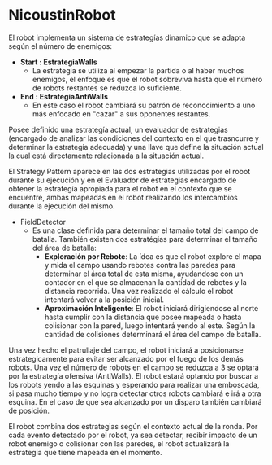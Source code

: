 
# NicoustinRobot 

El robot implementa un sistema de estrategías dinamico que se adapta según el número de enemigos:
- **Start : EstrategiaWalls**
    - La estrategia se utiliza al empezar la partida o al haber muchos enemigos, el enfoque es que el robot sobreviva hasta que el número de robots restantes se reduzca lo suficiente.
- **End : EstrategiaAntiWalls**
    - En este caso el robot cambiará su patrón de reconocimiento a uno más enfocado en "cazar" a sus oponentes restantes.

Posee definido una estrategía actual, un evaluador de estrategias (encargado de analizar las condiciones del contexto en el que trasncurre y determinar la estrategía adecuada) y una llave que define la situación actual la cual está directamente relacionada a la situación actual.

El Strategy Pattern aparece en las dos estrategias utilizadas por el robot durante su ejecución y en el Evaluador de estrategias encargado de obtener la estrategía apropiada para el robot en el contexto que se encuentre, ambas mapeadas en el robot realizando los intercambios durante la ejecución del mismo.

- FieldDetector
  - Es una clase definida para determinar el tamaño total del campo de batalla. También existen dos estratégias para determinar el tamaño del área de batalla:
    - **Exploración por Rebote**: La ídea es que el robot explore el mapa y mida el campo usando rebotes contra las paredes para determinar el área total de esta misma, ayudandose con un contador en el que se almacenan la cantidad de rebotes y la distancia recorrida. Una vez realizado el cálculo el robot intentará volver a la posición inicial.
    - **Aproximación Inteligente**: El robot iniciará dirigiendose al norte hasta cumplir con la distancia que posee mapeada o hasta colisionar con la pared, luego intentará yendo al este. Según la cantidad de colisiones determinará el área del campo de batalla.

Una vez hecho el patrullaje del campo, el robot iniciará a posicionarse estrategicamente para evitar ser alcanzado por el fuego de los demás robots. Una vez el número de robots en el campo se reduzca a 3 se optará por la estrategía ofensiva (AntiWalls). El robot estará optando por buscar a los robots yendo a las esquinas y esperando para realizar una emboscada, si pasa mucho tiempo y no logra detectar otros robots cambiará e irá a otra esquina. En el caso de que sea alcanzado por un disparo también cambiará de posición. 

El robot combina dos estrategias según el contexto actual de la ronda. Por cada evento detectado por el robot, ya sea detectar, recibir impacto de un robot enemigo o colisionar con las paredes, el robot actualizará la estrategía que tiene mapeada en el momento.
